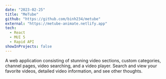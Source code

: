 ```yaml
---
date: "2023-02-25"
title: "MeTube"
github: "https://github.com/binh234/metube"
external: "https://metube-animate.netlify.app"
tech:
  - React
  - MUI 5
  - Rapid API
showInProjects: false
---
```


A web application consisting of stunning video sections, custom categories, channel pages, video searching, and a video player. Search and view your favorite videos, detailed video information, and see other thoughts.

